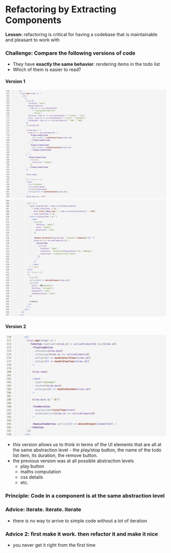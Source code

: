 
# Refactoring by Extracting Components

**Lesson:** refactoring is critical for having a codebase that is maintainable and pleasant to work with

### Challenge: Compare the following versions of code

- They have **exactly the same behavior**: rendering items in the todo list
- Which of them is easier to read? 

#### Version 1

![](images/monster-component-part-1.png)
![](../images/monster-component-part-2.png)

#### Version 2 

![](images/component-with-same-abstraction-level-code.png)

- this version allows us to think in terms of the UI elements that are all at the same abstraction level - the play/stop button, the name of the todo list item, its duration, the remove button.
- the previous version was at all possible abstraction levels
	- play button 
	- maths computation
	- css details
	- etc. 

### Principle: Code in a component is at the same abstraction level

### Advice: iterate. iterate. iterate
- there is no way to arrive to simple code without a lot of iteration

### Advice 2: first make it work. then refactor it and make it nice
- you never get it right from the first time



